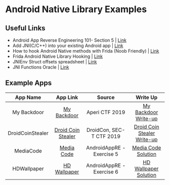 # Android Native Library Examples

## Useful Links
* Android App Reverse Engineering 101- Section 5 | [Link](https://maddiestone.github.io/AndroidAppRE/reversing_native_libs.html)
* Add JNI(C/C++) into your existing Android app | [Link](https://erev0s.com/blog/add-jnicc-your-existing-android-app/)
* How to hook Android Native methods with Frida (Noob Friendly) | [Link](https://erev0s.com/blog/how-hook-android-native-methods-frida-noob-friendly/)
* Frida Android Native Library Hooking | [Link](https://berkayyildiz.com/frida-android-native-library-hooking/)
* JNIEnv Struct offsets spreadsheet | [Link](
https://docs.google.com/spreadsheets/d/1yqjFaY7mqyVIDs5jNjGLT-G8pUaRATzHWGFUgpdJRq8/edit?usp=sharing)
* JNI Functions Oracle | [Link](https://docs.oracle.com/javase/7/docs/technotes/guides/jni/spec/functions.html)


## Example Apps
| App Name    | App Link | Source | Write Up |
|   :----:    |    :----:   | :----:  |:----: |
|My Backdoor  | [My Backdoor] | Aperi CTF 2019 | [My Backdoor Write-up] |
|DroidCoinStealer  | [Droid Coin Stealer] | DroidCon, SEC-T CTF 2019 | [Droid Coin Stealer Write-up] |
|MediaCode| [Media Code] | AndroidAppRE - Exercise 5 | [Media Code Solution] |
|HDWallpaper| [HD Wallpaper] | AndroidAppRE -Exercise 6 | [HD Wallpaper Solution] |

[My Backdoor]: https://github.com/ebubekirtrkr/android-native-reverse-example-apps/raw/master/Aperi_CTF_2019/My_Backdoored_Gallery/mygallery.apk
[My Backdoor Write-up]: https://www.aperikube.fr/docs/aperictf_2019/my_backdoored_gallery/

[Droid Coin Stealer]: https://github.com/ebubekirtrkr/android-native-reverse-example-apps/raw/master/DroidCon_SEC-T_CTF_2019/DroidCoinStealer/DroidCoinStealer.apk
[Droid Coin Stealer Write-up]: https://anee.me/droidcon-sec-t-ctf-2019-d796be91bb3f
[Media Code]: https://github.com/ebubekirtrkr/android-native-reverse-example-apps/AndroidAppRE/Mediacode.apk
[Media Code Solution]: https://github.com/ebubekirtrkr/android-native-reverse-example-apps/raw/master/AndroidAppRE/samples/Mediacode.apk

[HD Wallpaper]: https://github.com/ebubekirtrkr/android-native-reverse-example-apps/raw/master/AndroidAppRE/samples/HDWallpaper.apk
[HD Wallpaper Solution]: https://maddiestone.github.io/AndroidAppRE/reversing_native_libs.html#exercise-6---find-and-reverse-the-native-function